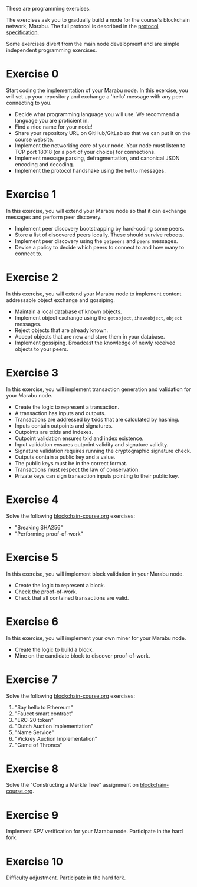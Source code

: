 These are programming exercises.

The exercises ask you to gradually build a node for the course's blockchain network, Marabu.
The full protocol is described in the
[protocol specification](/docs/protocol).

Some exercises divert from the main node development and are simple independent programming exercises.

# Exercise 0

Start coding the implementation of your Marabu node.
In this exercise, you will set up your repository and exchange a 'hello' message
with any peer connecting to you.

- Decide what programming language you will use. We recommend a language you are proficient in.
- Find a nice name for your node!
- Share your repository URL on GitHub/GitLab so that we can put it on the course website.
- Implement the networking core of your node. Your node must listen to TCP port 18018 (or a port of your choice) for connections.
- Implement message parsing, defragmentation, and canonical JSON encoding and decoding.
- Implement the protocol handshake using the `hello` messages.

# Exercise 1

In this exercise, you will extend your Marabu node so that it can exchange
messages and perform peer discovery.

- Implement peer discovery bootstrapping by hard-coding some peers.
- Store a list of discovered peers locally. These should survive reboots.
- Implement peer discovery using the `getpeers` and `peers` messages.
- Devise a policy to decide which peers to connect to and how many to connect to.

# Exercise 2

In this exercise, you will extend your Marabu node to implement content addressable object exchange and gossiping.

- Maintain a local database of known objects.
- Implement object exchange using the `getobject`, `ihaveobject`, `object` messages.
- Reject objects that are already known.
- Accept objects that are new and store them in your database.
- Implement gossiping. Broadcast the knowledge of newly received objects to your peers.

# Exercise 3

In this exercise, you will implement transaction generation and validation for your Marabu node.

- Create the logic to represent a transaction.
- A transaction has inputs and outputs.
- Transactions are addressed by txids that are calculated by hashing.
- Inputs contain outpoints and signatures.
- Outpoints are txids and indexes.
- Outpoint validation ensures txid and index existence.
- Input validation ensures outpoint validity and signature validity.
- Signature validation requires running the cryptographic signature check.
- Outputs contain a public key and a value.
- The public keys must be in the correct format.
- Transactions must respect the law of conservation.
- Private keys can sign transaction inputs pointing to their public key.

# Exercise 4

Solve the following [blockchain-course.org](https://blockchain-course.org/assignment) exercises:

- "Breaking SHA256"
- "Performing proof-of-work"

# Exercise 5

In this exercise, you will implement block validation in your Marabu node.

- Create the logic to represent a block.
- Check the proof-of-work.
- Check that all contained transactions are valid.

# Exercise 6

In this exercise, you will implement your own miner for your Marabu node.

- Create the logic to build a block.
- Mine on the candidate block to discover proof-of-work.

# Exercise 7

Solve the following [blockchain-course.org](https://blockchain-course.org/assignment) exercises:

1. "Say hello to Ethereum"
2. "Faucet smart contract"
3. "ERC-20 token"
4. "Dutch Auction Implementation"
5. "Name Service"
6. "Vickrey Auction Implementation"
7. "Game of Thrones"

# Exercise 8

Solve the "Constructing a Merkle Tree" assignment on [blockchain-course.org](https://blockchain-course.org/assignment).

# Exercise 9

Implement SPV verification for your Marabu node. Participate in the hard fork.

# Exercise 10

Difficulty adjustment. Participate in the hard fork.
